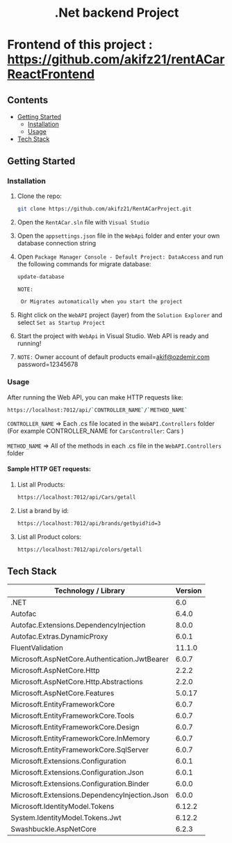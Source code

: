 # <p align="center"> .Net backend Project </p>
# Frontend of this project : https://github.com/akifz21/rentACarReactFrontend

## Contents
- [Getting Started](#getting-started)
  * [Installation](#installation)
  * [Usage](#usage)
- [Tech Stack](#tech-stack)

## Getting Started

### Installation

1. Clone the repo:

   ```sh
   git clone https://github.com/akifz21/RentACarProject.git
   ```
2. Open the `RentACar.sln` file with `Visual Studio`
3. Open the `appsettings.json` file in the `WebApi` folder and enter your own database connection string
4. Open `Package Manager Console - Default Project: DataAccess` and run the following commands for migrate database:

   ```sh
   update-database
   ```
   `NOTE:`
   ```sh
    Or Migrates automatically when you start the project
   ```
   
5. Right click on the `WebAPI` project (layer) from the `Solution Explorer` and select `Set as Startup Project` 
6. Start the project with `WebApi` in Visual Studio. Web API is ready and running!
8. `NOTE:` 
    Owner account of default products email=akif@ozdemir.com password=12345678

### Usage
 
After running the Web API, you can make HTTP requests like:
   
   ```sh
   https://localhost:7012/api/`CONTROLLER_NAME`/`METHOD_NAME`
   ```
 
   `CONTROLLER_NAME` => Each .cs file located in the `WebAPI.Controllers` folder (For example CONTROLLER_NAME for `CarsController`: Cars )
   <br><br>
   `METHOD_NAME` => All of the methods in each .cs file in the `WebAPI.Controllers` folder
 
#### Sample HTTP GET requests:

1. List all Products:
   ```sh
   https://localhost:7012/api/Cars/getall
   ```
2. List a brand by id:
   ```sh
   https://localhost:7012/api/brands/getbyid?id=3
   ```
3. List all Product colors:
   ```sh
   https://localhost:7012/api/colors/getall
   ```

## Tech Stack
| Technology / Library | Version |
| ------------- | ------------- |
| .NET | 6.0 |
| Autofac | 6.4.0 |
| Autofac.Extensions.DependencyInjection | 8.0.0 |
| Autofac.Extras.DynamicProxy | 6.0.1 |
| FluentValidation | 11.1.0 |
| Microsoft.AspNetCore.Authentication.JwtBearer | 6.0.7 |
| Microsoft.AspNetCore.Http | 2.2.2 |
| Microsoft.AspNetCore.Http.Abstractions | 2.2.0 |
| Microsoft.AspNetCore.Features | 5.0.17 |
| Microsoft.EntityFrameworkCore | 6.0.7 |
| Microsoft.EntityFrameworkCore.Tools | 6.0.7 |
| Microsoft.EntityFrameworkCore.Design | 6.0.7 |
| Microsoft.EntityFrameworkCore.InMemory | 6.0.7 |
| Microsoft.EntityFrameworkCore.SqlServer | 6.0.7 |
| Microsoft.Extensions.Configuration | 6.0.1 |
| Microsoft.Extensions.Configuration.Json | 6.0.1 |
| Microsoft.Extensions.Configuration.Binder | 6.0.0 |
| Microsoft.Extensions.DependencyInjection.Json | 6.0.0 |
| Microsoft.IdentityModel.Tokens | 6.12.2 |
| System.IdentityModel.Tokens.Jwt | 6.12.2 |
| Swashbuckle.AspNetCore | 6.2.3 |







